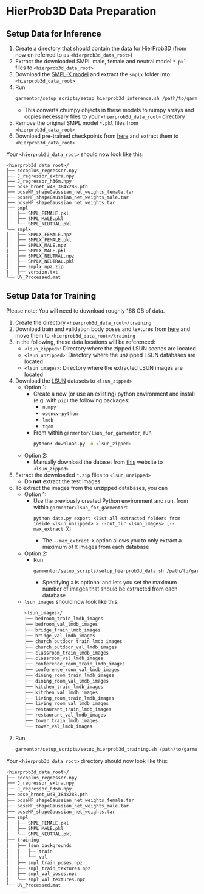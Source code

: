 # HierProb3D Data Preparation
## Setup Data for Inference
1) Create a directory that should contain the data for HierProb3D (from now on referred to as `<hierprob3d_data_root>`)
2) Extract the downloaded SMPL male, female and neutral model `*.pkl` files to `<hierprob3d_data_root>`
3) Download the [SMPL-X model](https://smpl-x.is.tue.mpg.de/) and extract the `smplx` folder into `<hierprob3d_data_root>`
4) Run
    ```bash
    garmentor/setup_scripts/setup_hierprob3d_inference.sh /path/to/garmentor/directory <hierprob3d_data_root>
    ```
    * This converts chumpy objects in these models to numpy arrays and copies necessary files to your `<hierprob3d_data_root>` directory
4) Remove the original SMPL model `*.pkl` files from `<hierprob3d_data_root>`
5) Download pre-trained checkpoints from [here](https://drive.google.com/drive/folders/1WHdbAaPM8-FpnwMuCdVEchskgKab3gel) and extract them to `<hierprob3d_data_root>`

Your `<hierprob3d_data_root>` should now look like this:
```
<hierprob3d_data_root>/
├── cocoplus_regressor.npy
├── J_regressor_extra.npy
├── J_regressor_h36m.npy
├── pose_hrnet_w48_384x288.pth
├── poseMF_shapeGaussian_net_weights_female.tar
├── poseMF_shapeGaussian_net_weights_male.tar
├── poseMF_shapeGaussian_net_weights.tar
├── smpl
│   ├── SMPL_FEMALE.pkl
│   ├── SMPL_MALE.pkl
│   └── SMPL_NEUTRAL.pkl
└── smplx
│   ├── SMPLX_FEMALE.npz
│   ├── SMPLX_FEMALE.pkl
|   ├── SMPLX_MALE.npz
|   ├── SMPLX_MALE.pkl
|   ├── SMPLX_NEUTRAL.npz
│   ├── SMPLX_NEUTRAL.pkl
|   ├── smplx_npz.zip
|   ├── version.txt
└── UV_Processed.mat
```
## Setup Data for Training
Please note: You will need to download roughly 168 GB of data.
1) Create the directory `<hierprob3d_data_root>/training`
2) Download train and validation body poses and textures from [here](https://drive.google.com/drive/folders/1lvxwKcqi4HaxTLQlEicPhN5Q3L-aWjYN) and move them to `<hierprob3d_data_root>/training`
3) In the following, these data locations will be referenced:
    * `<lsun_zipped>`: Directory where the zipped LSUN scenes are located
    * `<lsun_unzipped>`: Directory where the unzipped LSUN databases are located
    * `<lsun_images>`: Directory where the extracted LSUN images are located
4) Download the [LSUN](https://www.yf.io/p/lsun) datasets to `<lsun_zipped>`
    * Option 1:
        * Create a new (or use an existing) python environment and install (e.g. with `pip`) the following packages:
            * `numpy`
            * `opencv-python`
            * `lmdb`
            * `tqdm`
        * From within `garmentor/lsun_for_garmentor`, run
            ```bash
            python3 download.py -o <lsun_zipped>
            ```
    * Option 2:
        * Manually download the dataset from [this](http://dl.yf.io/lsun/scenes/) website to `<lsun_zipped>`
5) Extract the downloaded `*.zip` files to `<lsun_unzipped>`
    * Do **not** extract the test images
6) To extract the images from the unzipped databases, you can
    * Option 1:
        * Use the previously created Python environment and run, from within `garmentor/lsun_for_garmentor`:
            ```
            python data.py export <list all extracted folders from inside <lsun_unzipped> > --out_dir <lsun_images> [--max_extract X]
            ```
            * The `--max_extract X` option allows you to only extract a maximum of `X` images from each database
    * Option 2:
        * Run
            ```bash
            garmentor/setup_scripts/setup_hierprob3d_data.sh /path/to/garmentor/directory <lsun_unzipped> <lsun_images> [X]
            ```
            * Specifying `X` is optional and lets you set the maximum number of images that should be extracted from each database
    * `lsun_images` should now look like this:
        ```bash
        <lsun_images>/
        ├── bedroom_train_lmdb_images
        ├── bedroom_val_lmdb_images
        ├── bridge_train_lmdb_images
        ├── bridge_val_lmdb_images
        ├── church_outdoor_train_lmdb_images
        ├── church_outdoor_val_lmdb_images
        ├── classroom_train_lmdb_images
        ├── classroom_val_lmdb_images
        ├── conference_room_train_lmdb_images
        ├── conference_room_val_lmdb_images
        ├── dining_room_train_lmdb_images
        ├── dining_room_val_lmdb_images
        ├── kitchen_train_lmdb_images
        ├── kitchen_val_lmdb_images
        ├── living_room_train_lmdb_images
        ├── living_room_val_lmdb_images
        ├── restaurant_train_lmdb_images
        ├── restaurant_val_lmdb_images
        ├── tower_train_lmdb_images
        └── tower_val_lmdb_images
        ```
5) Run
    ```bash
    garmentor/setup_scripts/setup_hierprob3d_training.sh /path/to/garmentor/directory <hierprob3d_data_root> <lsun_images>
    ```

Your `<hierprob3d_data_root>` directory should now look like this:
```bash
<hierprob3d_data_root>/
├── cocoplus_regressor.npy
├── J_regressor_extra.npy
├── J_regressor_h36m.npy
├── pose_hrnet_w48_384x288.pth
├── poseMF_shapeGaussian_net_weights_female.tar
├── poseMF_shapeGaussian_net_weights_male.tar
├── poseMF_shapeGaussian_net_weights.tar
├── smpl
│   ├── SMPL_FEMALE.pkl
│   ├── SMPL_MALE.pkl
│   └── SMPL_NEUTRAL.pkl
├── training
│   ├── lsun_backgrounds
│   │   ├── train
│   │   └── val
│   ├── smpl_train_poses.npz
│   ├── smpl_train_textures.npz
│   ├── smpl_val_poses.npz
│   └── smpl_val_textures.npz
└── UV_Processed.mat

```

